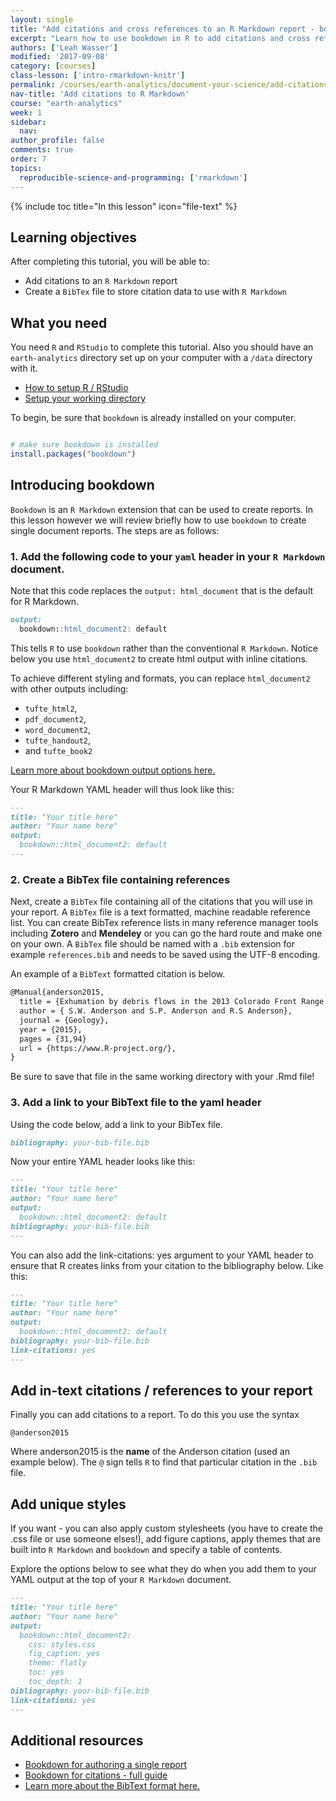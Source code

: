 ```yaml
---
layout: single
title: "Add citations and cross references to an R Markdown report - bookdown"
excerpt: "Learn how to use bookdown in R to add citations and cross references to your data-driven reports."
authors: ['Leah Wasser']
modified: '2017-09-08'
category: [courses]
class-lesson: ['intro-rmarkdown-knitr']
permalink: /courses/earth-analytics/document-your-science/add-citations-to-rmarkdown-report/
nav-title: 'Add citations to R Markdown'
course: "earth-analytics"
week: 1
sidebar:
  nav:
author_profile: false
comments: true
order: 7
topics:
  reproducible-science-and-programming: ['rmarkdown']
---
```


{% include toc title="In this lesson" icon="file-text" %}


<div class='notice--success' markdown="1">

## <i class="fa fa-graduation-cap" aria-hidden="true"></i> Learning objectives

After completing this tutorial, you will be able to:

* Add citations to an `R Markdown` report
* Create a `BibTex` file to store citation data to use with `R Markdown`

## <i class="fa fa-check-square-o fa-2" aria-hidden="true"></i> What you need

You need `R` and `RStudio` to complete this tutorial. Also you should have
an `earth-analytics` directory set up on your computer with a `/data`
directory with it.

* [How to setup R / RStudio](/courses/earth-analytics/document-your-science/setup-r-rstudio/)
* [Setup your working directory](/courses/earth-analytics/document-your-science/setup-working-directory/)

</div>

To begin, be sure that `bookdown` is already installed on your computer.


```r

# make sure bookdown is installed
install.packages("bookdown")

```

## Introducing bookdown

`Bookdown` is an `R Markdown` extension that can be used to create reports. In
this lesson however we will review briefly how to use `bookdown` to create single
document reports. The steps are as follows:

### 1. Add the following code to your `yaml` header in your `R Markdown` document.

Note that this code replaces the `output: html_document` that is the default for
R Markdown.

```md
output:
  bookdown::html_document2: default
```

This tells `R` to use `bookdown` rather than the conventional `R Markdown`. Notice below
you use `html_document2` to create html output with inline citations.

To achieve different styling and formats, you can replace `html_document2` with other outputs including:

* `tufte_html2`,
* `pdf_document2`,
* `word_document2`,
* `tufte_handout2`,
* and `tufte_book2`

<a href="https://bookdown.org/yihui/bookdown/a-single-document.html#ref-R-rticles" target="_blank">Learn more about bookdown output options here.</a>

Your R Markdown YAML header will thus look like this:

```md
---
title: "Your title here"
author: "Your name here"
output:
  bookdown::html_document2: default
---

```

### 2. Create a BibTex file containing references

Next, create a `BibTex` file containing all of the citations that you will use
in your report. A `BibTex` file is a text formatted, machine readable reference
list. You can create BibTex reference lists in many reference manager tools
including **Zotero** and **Mendeley** or you can go the hard route and make one
on your own. A `BibTex` file should be named with a `.bib` extension for example
`references.bib` and needs to be saved using the UTF-8 encoding.

An example of a `BibText` formatted citation is below.

```md
@Manual{anderson2015,
  title = {Exhumation by debris flows in the 2013 Colorado Front Range storm},
  author = { S.W. Anderson and S.P. Anderson and R.S Anderson},
  journal = {Geology},
  year = {2015},
  pages = {31,94}
  url = {https://www.R-project.org/},
}

```

Be sure to save that file in the same working directory with your .Rmd file!

### 3. Add a link to your BibText file to the yaml header

Using the code below, add a link to your BibTex file.

```md
bibliography: your-bib-file.bib
```

Now your entire YAML header looks like this:

```md
---
title: "Your title here"
author: "Your name here"
output:
  bookdown::html_document2: default
bibliography: your-bib-file.bib
---
```

You can also add the link-citations: yes argument to your YAML header to ensure
that R creates links from your citation to the bibliography below. Like this:

```md
---
title: "Your title here"
author: "Your name here"
output:
  bookdown::html_document2: default
bibliography: your-bib-file.bib
link-citations: yes
---
```

## Add in-text citations / references to your report

Finally you can add citations to a report. To do this you use the syntax

`@anderson2015`

Where anderson2015 is the **name** of the Anderson citation (used an example below).
The `@` sign tells `R` to find that particular citation in the `.bib` file.

## Add unique styles

If you want - you can also apply custom stylesheets (you have to create the .css
file or use someone elses!), add figure captions, apply themes that are built
into `R Markdown` and `bookdown` and specify a table of contents.

Explore the options below to see what they do when you add them to your YAML
output at the top of your `R Markdown` document.

```md
---
title: "Your title here"
author: "Your name here"
output:
  bookdown::html_document2:
    css: styles.css
    fig_caption: yes
    theme: flatly
    toc: yes
    toc_depth: 1
bibliography: your-bib-file.bib
link-citations: yes
---
```

<div class="notice--info" markdown="1">

## Additional resources

* <a href="https://bookdown.org/yihui/bookdown/a-single-document.html#ref-R-rticles" target="_blank">Bookdown for authoring a single report</a>
* <a href="https://bookdown.org/yihui/bookdown/citations.html" target="_blank">Bookdown for citations - full guide</a>
* <a href="https://en.wikipedia.org/wiki/BibTeX" target = "_blank">Learn more about the BibText format here. </a>

</div>

